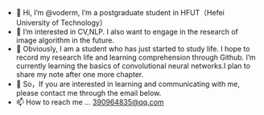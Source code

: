 - 👋 Hi, I’m @voderm, I’m a postgraduate student in HFUT（Hefei University of Technology）
- 👀 I’m interested in CV,NLP. I also want to engage in the research of image algorithm in the future.
- 🌱 Obviously, I am a student who has just started to study life. I hope to record my research life and learning comprehension through Github.
I’m currently learning the basics of convolutional neural networks.I plan to share my note after one more chapter.
- 💞️ So，If you are interested in learning and communicating with me, please contact me through the email below.
- 📫 How to reach me ...
  390964835@qq.com

<!---
voderm/voderm is a ✨ special ✨ repository because its `README.md` (this file) appears on your GitHub profile.
You can click the Preview link to take a look at your changes.
--->
